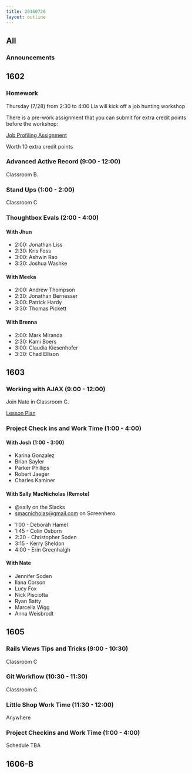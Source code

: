 ```yaml
---
title: 20160726
layout: outline
---
```


## All

### Announcements


## 1602

### Homework

Thursday (7/28) from 2:30 to 4:00 Lia will kick off a job hunting workshop

There is a pre-work assignment that you can submit for extra credit points before the workshop:

[Job Profiling Assignment](https://github.com/turingschool/lesson_plans/blob/master/ruby_04-apis_and_scalability/job-hunting-assignment.markdown)

Worth 10 extra credit points

### Advanced Active Record (9:00 - 12:00)

Classroom B.

### Stand Ups (1:00 - 2:00)

Classroom C

### Thoughtbox Evals (2:00 - 4:00)

#### With Jhun

- 2:00: Jonathan Liss
- 2:30: Kris Foss
- 3:00: Ashwin Rao
- 3:30: Joshua Washke

#### With Meeka

- 2:00: Andrew Thompson
- 2:30: Jonathan Bernesser
- 3:00: Patrick Hardy
- 3:30: Thomas Pickett

#### With Brenna

- 2:00: Mark Miranda
- 2:30: Kami Boers
- 3:00: Claudia Kiesenhofer
- 3:30: Chad Ellison

## 1603

### Working with AJAX (9:00 - 12:00)

Join Nate in Classroom C.

[Lesson Plan](https://github.com/turingschool/lesson_plans/blob/master/ruby_03-professional_rails_applications/getting_started_with_ajax.md)

### Project Check ins and Work Time (1:00 - 4:00)

#### With Josh (1:00 - 3:00)

* Karina Gonzalez
* Brian Sayler
* Parker Phillips
* Robert Jaeger
* Charles Kaminer

#### With Sally MacNicholas (Remote)

- @sally on the Slacks
- smacnicholas@gmail.com on Screenhero

* 1:00 - Deborah Hamel
* 1:45 - Colin Osborn
* 2:30 - Christopher Soden
* 3:15 - Kerry Sheldon
* 4:00 - Erin Greenhalgh

#### With Nate

* Jennifer Soden
* Ilana Corson
* Lucy Fox
* Nick Pisciotta
* Ryan Batty
* Marcella Wigg
* Anna Weisbrodt

## 1605

### Rails Views Tips and Tricks (9:00 - 10:30)

Classroom C

### Git Workflow (10:30 - 11:30)

Classroom C.

### Little Shop Work Time (11:30 - 12:00)

Anywhere

### Project Checkins and Work Time (1:00 - 4:00)

Schedule TBA


## 1606-B
